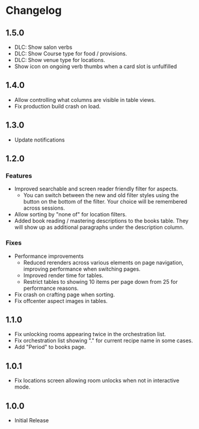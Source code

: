 # Changelog

## 1.5.0

- DLC: Show salon verbs
- DLC: Show Course type for food / provisions.
- DLC: Show venue type for locations.
- Show icon on ongoing verb thumbs when a card slot is unfulfilled

## 1.4.0

- Allow controlling what columns are visible in table views.
- Fix production build crash on load.

## 1.3.0

- Update notifications

## 1.2.0

### Features

- Improved searchable and screen reader friendly filter for aspects.
  - You can switch between the new and old filter styles using the button on the bottom of the filter. Your choice will be remembered across sessions.
- Allow sorting by "none of" for location filters.
- Added book reading / mastering descriptions to the books table. They will show up as additional paragraphs under the description column.

### Fixes

- Performance improvements
  - Reduced rerenders across various elements on page navigation, improving performance when switching pages.
  - Improved render time for tables.
  - Restrict tables to showing 10 items per page down from 25 for performance reasons.
- Fix crash on crafting page when sorting.
- Fix offcenter aspect images in tables.

## 1.1.0

- Fix unlocking rooms appearing twice in the orchestration list.
- Fix orchestration list showing "." for current recipe name in some cases.
- Add "Period" to books page.

## 1.0.1

- Fix locations screen allowing room unlocks when not in interactive mode.

## 1.0.0

- Initial Release
